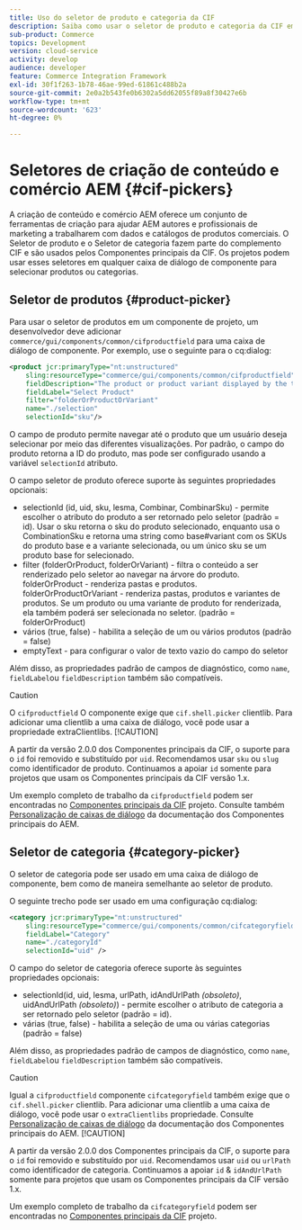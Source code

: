 ```yaml
---
title: Uso do seletor de produto e categoria da CIF
description: Saiba como usar o seletor de produto e categoria da CIF em seus componentes de comércio com o cliente para auxiliar autores e profissionais de marketing a trabalhar com dados de produtos e catálogos de comércio de maneira eficiente.
sub-product: Commerce
topics: Development
version: cloud-service
activity: develop
audience: developer
feature: Commerce Integration Framework
exl-id: 30f1f263-1b78-46ae-99ed-61861c488b2a
source-git-commit: 2e0a2b543fe0b6302a5dd62055f89a8f30427e6b
workflow-type: tm+mt
source-wordcount: '623'
ht-degree: 0%

---
```


# Seletores de criação de conteúdo e comércio AEM {#cif-pickers}

A criação de conteúdo e comércio AEM oferece um conjunto de ferramentas de criação para ajudar AEM autores e profissionais de marketing a trabalharem com dados e catálogos de produtos comerciais. O Seletor de produto e o Seletor de categoria fazem parte do complemento CIF e são usados pelos Componentes principais da CIF. Os projetos podem usar esses seletores em qualquer caixa de diálogo de componente para selecionar produtos ou categorias.

## Seletor de produtos {#product-picker}

Para usar o seletor de produtos em um componente de projeto, um desenvolvedor deve adicionar `commerce/gui/components/common/cifproductfield` para uma caixa de diálogo de componente. Por exemplo, use o seguinte para o cq:dialog:

```xml
<product jcr:primaryType="nt:unstructured"
    sling:resourceType="commerce/gui/components/common/cifproductfield"
    fieldDescription="The product or product variant displayed by the teaser"
    fieldLabel="Select Product"
    filter="folderOrProductOrVariant"
    name="./selection"
    selectionId="sku"/>
```

O campo de produto permite navegar até o produto que um usuário deseja selecionar por meio das diferentes visualizações. Por padrão, o campo do produto retorna a ID do produto, mas pode ser configurado usando a variável `selectionId` atributo.

O campo seletor de produto oferece suporte às seguintes propriedades opcionais:

- selectionId (id, uid, sku, lesma, Combinar, CombinarSku) - permite escolher o atributo do produto a ser retornado pelo seletor (padrão = id). Usar o sku retorna o sku do produto selecionado, enquanto usa o CombinationSku e retorna uma string como base#variant com os SKUs do produto base e a variante selecionada, ou um único sku se um produto base for selecionado.
- filter (folderOrProduct, folderOrVariant) - filtra o conteúdo a ser renderizado pelo seletor ao navegar na árvore do produto. folderOrProduct - renderiza pastas e produtos. folderOrProductOrVariant - renderiza pastas, produtos e variantes de produtos. Se um produto ou uma variante de produto for renderizada, ela também poderá ser selecionada no seletor. (padrão = folderOrProduct)
- vários (true, false) - habilita a seleção de um ou vários produtos (padrão = false)
- emptyText - para configurar o valor de texto vazio do campo do seletor

Além disso, as propriedades padrão de campos de diagnóstico, como `name`, `fieldLabel`ou `fieldDescription` também são compatíveis.

>[!CAUTION]
>
>O `cifproductfield` O componente exige que `cif.shell.picker` clientlib. Para adicionar uma clientlib a uma caixa de diálogo, você pode usar a propriedade extraClientlibs.
>[!CAUTION]
>
>A partir da versão 2.0.0 dos Componentes principais da CIF, o suporte para o `id` foi removido e substituído por `uid`. Recomendamos usar `sku` ou `slug` como identificador de produto. Continuamos a apoiar `id` somente para projetos que usam os Componentes principais da CIF versão 1.x.

Um exemplo completo de trabalho da `cifproductfield` podem ser encontradas no [Componentes principais da CIF](https://github.com/adobe/aem-core-cif-components/blob/master/ui.apps/src/main/content/jcr_root/apps/core/cif/components/commerce/productteaser/v1/productteaser/_cq_dialog/.content.xml) projeto. Consulte também [Personalização de caixas de diálogo](https://experienceleague.adobe.com/docs/experience-manager-core-components/using/developing/customizing.html?lang=en#customizing-dialogs) da documentação dos Componentes principais do AEM.

## Seletor de categoria {#category-picker}

O seletor de categoria pode ser usado em uma caixa de diálogo de componente, bem como de maneira semelhante ao seletor de produto.

O seguinte trecho pode ser usado em uma configuração cq:dialog:

```xml
<category jcr:primaryType="nt:unstructured" 
    sling:resourceType="commerce/gui/components/common/cifcategoryfield" 
    fieldLabel="Category" 
    name="./categoryId" 
    selectionId="uid" />
```

O campo do seletor de categoria oferece suporte às seguintes propriedades opcionais:

- selectionId(id, uid, lesma, urlPath, idAndUrlPath _(obsoleto)_, uidAndUrlPath _(obsoleto)_) - permite escolher o atributo de categoria a ser retornado pelo seletor (padrão = id).
- várias (true, false) - habilita a seleção de uma ou várias categorias (padrão = false)

Além disso, as propriedades padrão de campos de diagnóstico, como `name`, `fieldLabel`ou `fieldDescription` também são compatíveis.

>[!CAUTION]
>
>Igual a `cifproductfield` componente `cifcategoryfield` também exige que o `cif.shell.picker` clientlib. Para adicionar uma clientlib a uma caixa de diálogo, você pode usar o `extraClientlibs` propriedade. Consulte [Personalização de caixas de diálogo](https://experienceleague.adobe.com/docs/experience-manager-core-components/using/developing/customizing.html?lang=en#customizing-dialogs) da documentação dos Componentes principais do AEM.
>[!CAUTION]
>
>A partir da versão 2.0.0 dos Componentes principais da CIF, o suporte para o `id` foi removido e substituído por `uid`. Recomendamos usar `uid` ou `urlPath` como identificador de categoria. Continuamos a apoiar `id` &amp; `idAndUrlPath` somente para projetos que usam os Componentes principais da CIF versão 1.x.

Um exemplo completo de trabalho da `cifcategoryfield` podem ser encontradas no [Componentes principais da CIF](https://github.com/adobe/aem-core-cif-components/blob/master/ui.apps/src/main/content/jcr_root/apps/core/cif/components/commerce/featuredcategorylist/v1/featuredcategorylist/_cq_dialog/.content.xml) projeto.
